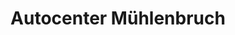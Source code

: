 ---
title: "Autocenter Mühlenbruch"
url: /neunkirchen/autocenter-muehlenbruch/
shop: Autowerkstatt
---
